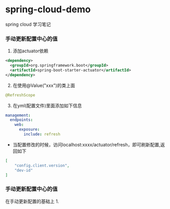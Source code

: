 # spring-cloud-demo
spring cloud 学习笔记
### 手动更新配置中心的值
1. 添加actuator依赖
```xml
<dependency>
  <groupId>org.springframework.boot</groupId>
  <artifactId>spring-boot-starter-actuator</artifactId>
</dependency>
```
2. 在使用@Value("xxx")的类上面
```java
@RefreshScope
```
3. 在yml(配置文件)里面添加如下信息
```yaml
management:
  endpoints:
    web:
      exposure:
        include: refresh
```
- 当配置修改的时候，访问localhost:xxxx/actuator/refresh，即可刷新配置,返回如下
```json
[
    "config.client.version",
    "dev-id"
]
```
### 手动更新配置中心的值
在手动更新配置的基础上
1.
